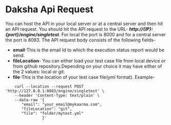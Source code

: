 # Daksha Api Request
You can host the API in your local server or at a central server and then hit an API request. You should hit the API request to the URL- ***http://{IP}:{port}/engine/singletest***. For local the port is 8000  and for a central server the port is 8083.
The API request body consists of the following fields-
  * **email**-This is the email Id to which the execution status report would be send.
  * **fileLocation**- You can either load your test case file from local device or from github repository.Depending on your choice it may have either of the 2 values: local or git.
  * **file**-This is the location of your test case file(yml format).
  Example-
     
```		
    curl --location --request POST 'http://127.0.0.1:8083/engine/singletest' \
    --header 'Content-Type: text/plain' \
    --data-raw '{
       "email": "your_email@mykaarma.com",
       "fileLocation": "git",
       "file": "folder/mytest.yml"
                }' 
```
        
	
